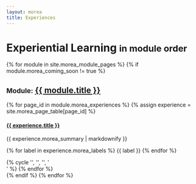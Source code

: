 ```yaml
---
layout: morea
title: Experiences
---
```


<div class="container">
  <h1>Experiential Learning <small>in module order</small></h1>
</div>

{% for module in site.morea_module_pages %}
{% if module.morea_coming_soon != true %}
<div class="{% cycle 'light-gray-background', 'white-background' %}">
  <div class="container">
    <h2><small>Module:</small> <a href="{{ module.module_page.url }}">{{ module.title }}</a></h2>
    <div class="row">
    {% for page_id in module.morea_experiences %}
      {% assign experience = site.morea_page_table[page_id] %}
       <div class="col-sm-3">
         <div class="thumbnail">
           <h4><a href="{{ experience.morea_url }}">{{ experience.title }}</a></h4>
             {{ experience.morea_summary | markdownify }}
             <p>
             {% for label in experience.morea_labels %}
               <span class="badge">{{ label }}</span>
             {% endfor %}
             </p>
         </div>
       </div>
      {% cycle '', '', '', '</div><div class="row">' %}
    {% endfor %}
    </div>
  </div>
</div>
{% endif %}
{% endfor %}
